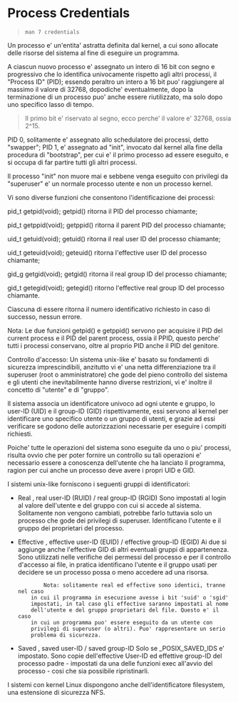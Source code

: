 # Process Credentials

> `man 7 credentials`

Un processo e' un'entita' astratta definita dal kernel, a cui sono allocate 
delle risorse del sistema al fine di eseguire un programma.

A ciascun nuovo processo e' assegnato un intero di 16 bit con segno e 
progressivo che lo identifica univocamente rispetto agli altri processi, il 
"Process ID" (PID); essendo peraltro un intero a 16 bit puo' raggiungere al 
massimo il valore di 32768, dopodiche' eventualmente, dopo la terminazione di un
processo puo' anche  essere riutilizzato, ma solo dopo uno specifico lasso di 
tempo.

> Il primo bit e' riservato al segno, ecco perche' il valore e' 32768, ossia 
> 2^15.

PID 0, solitamente e' assegnato allo schedulatore dei processi, detto "swapper";
PID 1, e' assegnato ad "init", invocato dal kernel alla fine della procedura di 
"bootstrap", per cui e' il primo processo ad essere eseguito, e si occupa di 
far partire tutti gli altri processi. 

Il processo "init" non muore mai e sebbene venga eseguito con privilegi da 
"superuser" e' un normale processo utente e non un processo kernel.

Vi sono diverse funzioni che consentono l'identificazione dei processi:

pid_t getpid(void);
getpid() ritorna il PID del processo chiamante;

pid_t getppid(void);
getppid() ritorna il parent PID del processo chiamante;

uid_t getuid(void);
getuid() ritorna il real user ID del processo chiamante;

uid_t geteuid(void);
geteuid() ritorna l'effective user ID del processo chiamante;

gid_g getgid(void);
getgid() ritorna il real group ID del processo chiamante;

gid_t getegid(void);
getegid() ritorno l'effective real group ID del processo chiamante.

Ciascuna di essere ritorna il numero identificativo richiesto in caso di 
successo, nessun errore.

Nota: Le due funzioni getpid() e getppid() servono per acquisire il PID del 
current process e il PID del parent process, ossia il PPID, questo perche' tutti
i processi conservano, oltre al proprio PID anche il PID del genitore. 

Controllo d'accesso:
Un sistema unix-like e' basato su fondamenti di sicurezza imprescindibili,
anzitutto vi e' una netta differenziazione tra il superuser (root o 
amministratore) che gode del pieno controllo del sistema e gli utenti che 
inevitabilmente hanno diverse restrizioni, vi e' inoltre il concetto di "utente"
e di "gruppo".

Il sistema associa un identificatore univoco ad ogni utente e gruppo, 
lo user-ID (UID) e il group-ID (GID) rispettivamente, essi servono al kernel per
identificare uno specifico utente o un gruppo di utenti, e grazie ad essi 
verificare se godono delle autorizzazioni necessarie per eseguire i compiti 
richiesti.

Poiche' tutte le operazioni del sistema sono eseguite da uno o piu' processi,
risulta ovvio che per poter fornire un controllo su tali operazioni e' 
necessario essere a conoscenza dell'utente che ha lanciato il programma, ragion
per cui anche un processo deve avere i propri UID e GID.

I sistemi unix-like forniscono i seguenti gruppi di identificatori:

- Real      , real user-ID (RUID) / real group-ID (RGID)
              Sono impostati al login al valore dell'utente e del gruppo con cui
	      si accede al sistema. Solitamente non vengono cambiati, potrebbe
	      farlo tuttavia solo un processo che gode dei privilegi di 
	      superuser. 
	      Identificano l'utente e il gruppo dei proprietari del processo.

- Effective , effective user-ID (EUID) / effective group-ID (EGID)
              Ai due si aggiunge anche l'effective GID di altri eventuali gruppi
	      di appartenenza.
	      Sono utilizzati nelle verifiche dei permessi del processo e per il
	      controllo d'accesso ai file, in pratica identificano l'utente e
	      il gruppo usati per decidere se un processo possa o meno accedere
	      ad una risorsa.

              Nota: solitamente real ed effective sono identici, tranne nel caso
	      in cui il programma in esecuzione avesse i bit 'suid' o 'sgid' 
	      impostati, in tal caso gli effective saranno impostati al nome 
	      dell'utente e del gruppo proprietari del file. Questo e' il caso 
	      in cui un programma puo' essere eseguito da un utente con 
	      privilegi di superuser (o altri). Puo' rappresentare un serio 
	      problema di sicurezza.
              
- Saved     , saved user-ID / saved group-ID 
              Solo se _POSIX_SAVED_IDS e' impostato.
	      Sono copie dell'effective User-ID ed effettive group-ID del 
	      processo padre - impostati da una delle funzioni exec all'avvio
	      del processo - cosi che sia possibile ripristinarli.

I sistemi con kernel Linux dispongono anche dell'identificatore filesystem, una
estensione di sicurezza NFS.
